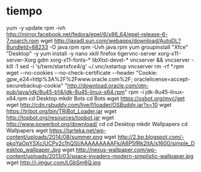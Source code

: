 # tiempo
yum -y update
rpm -ivh http://mirror.facebook.net/fedora/epel/6/x86_64/epel-release-6-7.noarch.rpm
wget http://javadl.sun.com/webapps/download/AutoDL?BundleId=68233 -O java.rpm
rpm -Uvh java.rpm
yum groupinstall "Xfce" "Desktop" -y
yum install -y nano xkill firefox tigervnc-server xorg-x11-server-Xorg gdm xorg-x11-fonts-* libXtst-devel-*
vncserver && vncserver -kill :1
sed -i 's/twm/startxfce4/g' ~/.vnc/xstartup
vncserver
rm -rf *.rpm
wget --no-cookies --no-check-certificate --header "Cookie: gpw_e24=http%3A%2F%2Fwww.oracle.com%2F; oraclelicense=accept-securebackup-cookie" "http://download.oracle.com/otn-pub/java/jdk/8u45-b14/jdk-8u45-linux-x64.rpm"
rpm -i jdk-8u45-linux-x64.rpm
cd Desktop
mkdir Bots
cd Bots
wget https://osbot.org/mvc/get
wget http://cdn.rsbuddy.com/live/f/loader/OSBuddy.jar?x=10
wget https://tribot.org/bin/TRiBot_Loader.jar
wget http://topbot.org/resources/topbot.jar
wget http://www.powerbot.org/download/
cd
cd Desktop
mkdir Wallpapers
cd Wallpapers
wget https://tarteka.net/wp-content/uploads/2014/08/summer.png
wget http://2.bp.blogspot.com/-pkqYaOqYSXc/UCPv2c1hQSI/AAAAAAAAAFk/A6P5fRk2ltA/s1600/simple_Desktop_wallpaper.Jpg
wget http://nexus-wallpaper.com/wp-content/uploads/2013/03/space-invaders-modern-simplistic-wallpaper.jpg
wget http://i.imgur.com/LGbSm6Q.jpg
